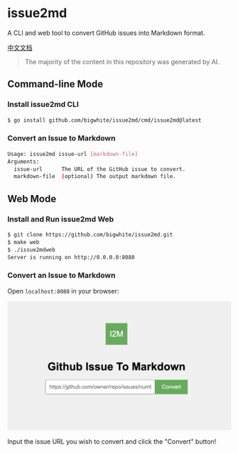 # issue2md

A CLI and web tool to convert GitHub issues into Markdown format.

[中文文档](./README-zh.md)

>The majority of the content in this repository was generated by AI.

## Command-line Mode

### Install issue2md CLI

```bash
$ go install github.com/bigwhite/issue2md/cmd/issue2md@latest
```

### Convert an Issue to Markdown

```bash
Usage: issue2md issue-url [markdown-file]
Arguments:
  issue-url      The URL of the GitHub issue to convert.
  markdown-file  (optional) The output markdown file.
```

## Web Mode

### Install and Run issue2md Web

```bash
$ git clone https://github.com/bigwhite/issue2md.git
$ make web
$ ./issue2mdweb
Server is running on http://0.0.0.0:8080
```

### Convert an Issue to Markdown

Open `localhost:8080` in your browser:

![Screenshot](./screen-snapshot.png)

Input the issue URL you wish to convert and click the "Convert" button!
